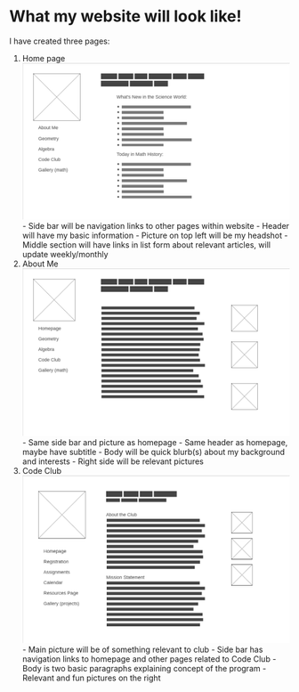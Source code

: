 # What my website will look like!
  I have created three pages:
  1. Home page ![homepage](1-Homepage.png)
    - Side bar will be navigation links to other pages within website
    - Header will have my basic information
    - Picture on top left will be my headshot
    - Middle section will have links in list form about relevant articles, will update weekly/monthly
  2. About Me ![aboutme](2-About-Me.png)
    - Same side bar and picture as homepage
    - Same header as homepage, maybe have subtitle
    - Body will be quick blurb(s) about my background and interests
    - Right side will be relevant pictures
  3. Code Club ![codeclub](3-Code-Club.png)
    - Main picture will be of something relevant to club
    - Side bar has navigation links to homepage and other pages related to Code Club
    - Body is two basic paragraphs explaining concept of the program
    - Relevant and fun pictures on the right
